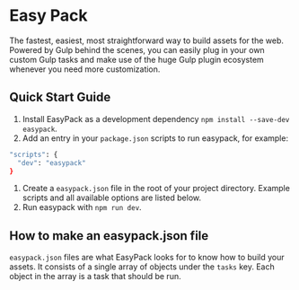 # Easy Pack
The fastest, easiest, most straightforward way to build assets for the web. Powered by Gulp behind the scenes, you can easily plug in your own custom Gulp tasks and make use of the huge Gulp plugin ecosystem whenever you need more customization.

## Quick Start Guide

1. Install EasyPack as a development dependency `npm install --save-dev easypack`.
2. Add an entry in your `package.json` scripts to run easypack, for example:
```sh
"scripts": {
  "dev": "easypack"
}
```
1. Create a `easypack.json` file in the root of your project directory. Example scripts and all available options are listed below.
2. Run easypack with `npm run dev`.

## How to make an easypack.json file

`easypack.json` files are what EasyPack looks for to know how to build your assets. It consists of a single array of objects under the `tasks` key. Each object in the array is a task that should be run.